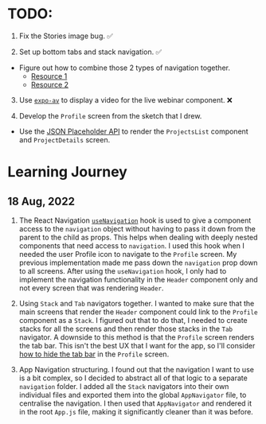 # TODO:

1. Fix the Stories image bug. ✅

2. Set up bottom tabs and stack navigation. ✅

- Figure out how to combine those 2 types of navigation together.
  - [Resource 1](https://reactnavigation.org/docs/tab-based-navigation/#a-stack-navigator-for-each-tab)
  - [Resource 2](https://reactnavigation.org/docs/nesting-navigators/)

3. Use [`expo-av`](https://docs.expo.dev/versions/latest/sdk/video/#usage) to display a video for the live webinar component. ❌

4. Develop the `Profile` screen from the sketch that I drew.

- Use the [JSON Placeholder API](https://jsonplaceholder.typicode.com/) to render the `ProjectsList` component and `ProjectDetails` screen.

# Learning Journey

## 18 Aug, 2022

1. The React Navigation [`useNavigation`](https://reactnavigation.org/docs/use-navigation) hook is used to give a component access to the `navigation` object without having to pass it down from the parent to the child as props. This helps when dealing with deeply nested components that need access to `navigation`.
   I used this hook when I needed the user Profile icon to navigate to the `Profile` screen. My previous implementation made me pass down the `navigation` prop down to all screens. After using the `useNavigation` hook, I only had to implement the navigation functionality in the `Header` component only and not every screen that was rendering `Header`.

2. Using `Stack` and `Tab` navigators together.
   I wanted to make sure that the main screens that render the `Header` component could link to the `Profile` component as a `Stack`. I figured out that to do that, I needed to create stacks for all the screens and then render those stacks in the `Tab` navigator.
   A downside to this method is that the `Profile` screen renders the tab bar. This isn't the best UX that I want for the app, so I'll consider [how to hide the tab bar](https://reactnavigation.org/docs/hiding-tabbar-in-screens) in the `Profile` screen.

3. App Navigation structuring.
   I found out that the navigation I want to use is a bit complex, so I decided to abstract all of that logic to a separate `navigation` folder. I added all the `Stack` navigators into their own individual files and exported them into the global `AppNavigator` file, to centralise the navigation.
   I then used that `AppNavigator` and rendered it in the root `App.js` file, making it significantly cleaner than it was before.
